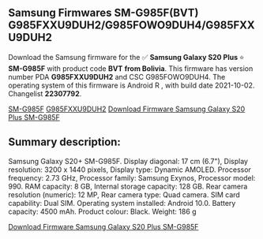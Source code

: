 <h2>Samsung Firmwares SM-G985F(BVT) G985FXXU9DUH2/G985FOWO9DUH4/G985FXXU9DUH2</h2>
Download the Samsung firmware for the ✅ <strong>Samsung Galaxy S20 Plus </strong> ⭐ <strong>SM-G985F</strong> with product code <strong>BVT</strong> <strong> from Bolivia</strong>. This firmware has version number PDA <strong>G985FXXU9DUH2</strong> and CSC G985FOWO9DUH4. The operating system of this firmware is Android R , with build date 2021-10-02. Changelist <strong>22307792</strong>.


[SM-G985F](https://samfirm.shop/samsung/model/SM-G985F)
[G985FXXU9DUH2](https://samfirm.shop/samsung/pda/G985FXXU9DUH2)
[Download Firmware Samsung Galaxy S20 Plus SM-G985F](https://samfirm.shop/samsung/firmware/462398)
<h2>Summary description:</h2>
<p>Samsung Galaxy S20+ SM-G985F. Display diagonal: 17 cm (6.7"), Display resolution: 3200 x 1440 pixels, Display type: Dynamic AMOLED. Processor frequency: 2.73 GHz, Processor family: Samsung Exynos, Processor model: 990. RAM capacity: 8 GB, Internal storage capacity: 128 GB. Rear camera resolution (numeric): 12 MP, Rear camera type: Quad camera. SIM card capability: Dual SIM. Operating system installed: Android 10.0. Battery capacity: 4500 mAh. Product colour: Black. Weight: 186 g</p>


[Download Firmware Samsung Galaxy S20 Plus SM-G985F](https://samfirm.shop/samsung/firmware/462398)
